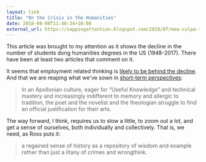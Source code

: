 ```yaml
---
layout: link
title: "On the Crisis in the Humanities"
date: 2018-08-08T11:46:34+10:00
external_url: https://sappingattention.blogspot.com/2018/07/mea-culpa-there-is-crisis-in-humanities.html
---
```

This article was brought to my attention as it shows the decline in the number
of students dong humanities degrees in the US (1948-2017). There have been at
least two articles that comment on it.

It seems that employment related thinking is [likely to be behind
the decline](https://unherd.com/2018/08/oh-humanities-students-giving-arts/).
And that we are reaping what we've sown in [short-term
perspectives](https://www.nytimes.com/2018/08/08/opinion/oh-the-humanities.html):

> In an Apollonian culture, eager for “Useful Knowledge” and technical mastery
> and increasingly indifferent to memory and allergic to tradition, the poet and
> the novelist and the theologian struggle to find an official justification for
> their arts.

The way forward, I think, requires us to slow a little, to zoom out a lot, and
get a sense of ourselves, both individually and collectively. That is, we need,
as Ross puts it:

> a regained sense of history as a repository of wisdom and example
> rather than just a litany of crimes and wrongthink.
